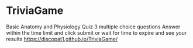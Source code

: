 # TriviaGame
Basic Anatomy and Physiology Quiz
3 multiple choice questions
Answer within the time limit and click submit or wait for time to expire and see your results
https://discopat1.github.io/TriviaGame/
